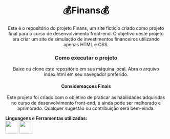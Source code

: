 <h1 align="center">💰Finans💰</h1>
<p align="center">Este é o repositório do projeto Finans, um site fictício criado como projeto final para o curso de desenvolvimento front-end.  O objetivo deste projeto era criar um site de simulação de investimentos financeiros utilizando apenas HTML e CSS.
</p>
<h3 align="center">Como executar o projeto</h3>
<p align="center">Baixe ou clone este repositório em sua máquina local.
Abra o arquivo index.html em seu navegador preferido.</p>
<h4 align="center">Considereaçoes Finais</h4>
<p align="center">Este projeto foi criado com o objetivo de praticar as habilidades adquiridas no curso de desenvolvimento front-end, e ainda pode ser melhorado e aprimorado. Qualquer sugestão ou contribuição será bem-vinda.</p>
<b>Linguagens e Ferramentas utilizadas:</b></br>
<a href="https://www.w3schools.com/css"><img src="https://cdn-icons-png.flaticon.com/512/732/732190.png" width="40"></a>
<a href="https://www.w3.org/html"><img src="https://cdn-icons-png.flaticon.com/512/3291/3291670.png" width="40"></a>

